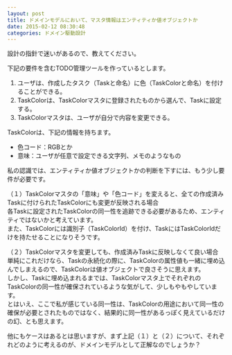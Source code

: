 ```yaml
---
layout: post
title: ドメインモデルにおいて、マスタ情報はエンティティか値オブジェクトか
date: 2015-02-12 08:30:48
categories: ドメイン駆動設計
---
```

<p>設計の指針で迷いがあるので、教えてください。</p>

<p>下記の要件を含むTODO管理ツールを作っているとします。</p>

<ol>
<li>ユーザは、作成したタスク（Taskと命名）に色（TaskColorと命名）を付けることができる。</li>
<li>TaskColorは、TaskColorマスタに登録されたものから選んで、Taskに設定する。</li>
<li>TaskColorマスタは、ユーザが自分で内容を変更できる。</li>
</ol>

<p>TaskColorは、下記の情報を持ちます。</p>

<ul>
<li>色コード：RGBとか</li>
<li>意味：ユーザが任意で設定できる文字列、メモのようなもの</li>
</ul>

<p>私の認識では、エンティティか値オブジェクトかの判断を下すには、もう少し要件が必要です。</p>

<p>（１）TaskColorマスタの「意味」や「色コード」を変えると、全ての作成済みTaskに付けられたTaskColorにも変更が反映される場合<br>
各Taskに設定されたTaskColorの同一性を追跡できる必要があるため、エンティティではないかと考えています。<br>
また、TaskColorには識別子（TaskColorId）を付け、TaskにはTaskColorIdだけを持たせることになりそうです。</p>

<p>（２）TaskColorマスタを変更しても、作成済みTaskに反映しなくて良い場合<br>
単純にこれだけなら、Taskの永続化の際に、TaskColorの属性値も一緒に埋め込んでしまえるので、TaskColorは値オブジェクトで良さそうに思えます。<br>
しかし、Taskに埋め込まれるまでは、TaskColorマスタ上でそれぞれのTaskColorの同一性が確保されているような気がして、少しもやもやしています。<br>
とはいえ、ここで私が感じている同一性は、TaskColorの用途において同一性の確保が必要とされたものではなく、結果的に同一性があるっぽく見えているだけの幻、とも思えます。</p>

<p>他にもケースはあるとは思いますが、まず上記（１）と（２）について、それぞれどのように考えるのが、ドメインモデルとして正解なのでしょうか？</p>
